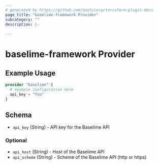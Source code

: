 ```yaml
---
# generated by https://github.com/hashicorp/terraform-plugin-docs
page_title: "baselime-framework Provider"
subcategory: ""
description: |-
  
---
```


# baselime-framework Provider

## Example Usage

```terraform
provider "baselime" {
  # example configuration here
  api_key = "foo"
}
```

<!-- schema generated by tfplugindocs -->
## Schema
- `api_key` (String) - API key for the Baselime API

### Optional
- `api_host` (String) - Host of the Baselime API
- `api_scheme` (String) - Scheme of the Baselime API (http or https)
